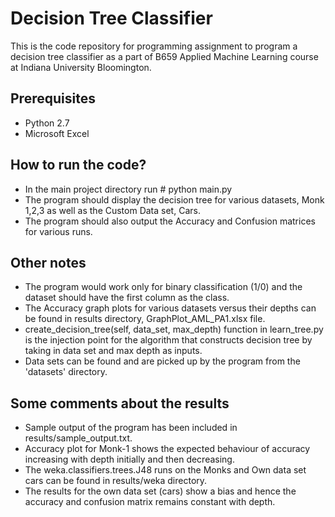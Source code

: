 # Decision Tree Classifier

This is the code repository for programming assignment to program a decision tree classifier as a part of
B659 Applied Machine Learning course at Indiana University Bloomington.

## Prerequisites
- Python 2.7
- Microsoft Excel

## How to run the code?
- In the main project directory run # python main.py
- The program should display the decision tree for various datasets, Monk 1,2,3 as well as the Custom Data set, Cars.
- The program should also output the Accuracy and Confusion matrices for various runs.

## Other notes
- The program would work only for binary classification (1/0) and the dataset should have the first column as the class.
- The Accuracy graph plots for various datasets versus their depths can be found in results directory,
GraphPlot_AML_PA1.xlsx file.
- create_decision_tree(self, data_set, max_depth) function in learn_tree.py is the injection point for the algorithm
that constructs decision tree by taking in data set and max depth as inputs.
- Data sets can be found and are picked up by the program from the 'datasets' directory.

## Some comments about the results
- Sample output of the program has been included in results/sample_output.txt.
- Accuracy plot for Monk-1 shows the expected behaviour of accuracy increasing with depth initially and then decreasing.
- The weka.classifiers.trees.J48 runs on the Monks and Own data set cars can be found in results/weka directory.
- The results for the own data set (cars) show a bias and hence the accuracy and confusion matrix remains constant
with depth.